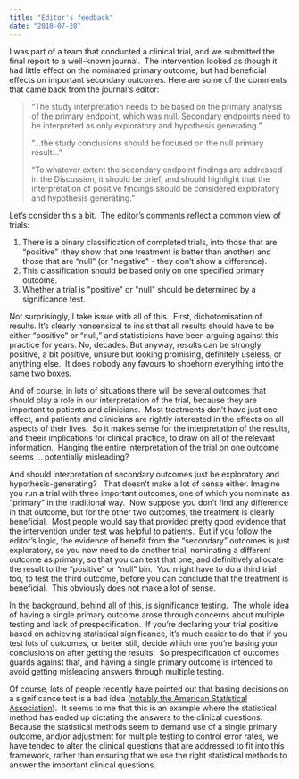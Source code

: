 ```yaml
---
title: "Editor's feedback"
date: "2018-07-28"
---
```


I was part of a team that conducted a clinical trial, and we submitted the final report to a well-known journal.  The intervention looked as though it had little effect on the nominated primary outcome, but had beneficial effects on important secondary outcomes. Here are some of the comments that came back from the journal's editor:

> “The study interpretation needs to be based on the primary analysis of the primary endpoint, which was null. Secondary endpoints need to be interpreted as only exploratory and hypothesis generating.”
> 
> “…the study conclusions should be focused on the null primary result…”
> 
> “To whatever extent the secondary endpoint findings are addressed in the Discussion, it should be brief, and should highlight that the interpretation of positive findings should be considered exploratory and hypothesis generating.”

Let’s consider this a bit.  The editor’s comments reflect a common view of trials:

1. There is a binary classification of completed trials, into those that are “positive” (they show that one treatment is better than another) and those that are “null” (or "negative" - they don’t show a difference).
2. This classification should be based only on one specified primary outcome.
3. Whether a trial is "positive" or "null" should be determined by a significance test.

Not surprisingly, I take issue with all of this.  First, dichotomisation of results. It’s clearly nonsensical to insist that all results should have to be either “positive” or “null,” and statisticians have been arguing against this practice for years. No, decades. But anyway, results can be strongly positive, a bit positive, unsure but looking promising, definitely useless, or anything else.  It does nobody any favours to shoehorn everything into the same two boxes.

And of course, in lots of situations there will be several outcomes that should play a role in our interpretation of the trial, because they are important to patients and clinicians.  Most treatments don’t have just one effect, and patients and clinicians are rightly interested in the effects on all aspects of their lives.  So it makes sense for the interpretation of the results, and theeir implications for clinical practice, to draw on all of the relevant information.  Hanging the entire interpretation of the trial on one outcome seems … potentially misleading?

And should interpretation of secondary outcomes just be exploratory and hypothesis-generating?   That doesn’t make a lot of sense either. Imagine you run a trial with three important outcomes, one of which you nominate as “primary” in the traditional way.  Now suppose you don’t find any difference in that outcome, but for the other two outcomes, the treatment is clearly beneficial.  Most people would say that provided pretty good evidence that the intervention under test was helpful to patients.  But if you follow the editor’s logic, the evidence of benefit from the “secondary” outcomes is just exploratory, so you now need to do another trial, nominating a different outcome as primary, so that you can test that one, and definitively allocate the result to the “positive” or “null” bin.  You might have to do a third trial too, to test the third outcome, before you can conclude that the treatment is beneficial.  This obviously does not make a lot of sense.

In the background, behind all of this, is significance testing.  The whole idea of having a single primary outcome arose through concerns about multiple testing and lack of prespecification.  If you’re declaring your trial positive based on achieving statistical significance, it’s much easier to do that if you test lots of outcomes, or better still, decide which one you’re basing your conclusions on after getting the results.  So prespecification of outcomes guards against that, and having a single primary outcome is intended to avoid getting misleading answers through multiple testing.

Of course, lots of people recently have pointed out that basing decisions on a significance test is a bad idea ([notably the American Statistical Association](https://amstat.tandfonline.com/doi/full/10.1080/00031305.2016.1154108#.W1wkaNUzrIU)).  It seems to me that this is an example where the statistical method has ended up dictating the answers to the clinical questions.  Because the statistical methods seem to demand use of a single primary outcome, and/or adjustment for multiple testing to control error rates, we have tended to alter the clinical questions that are addressed to fit into this framework, rather than ensuring that we use the right statistical methods to answer the important clinical questions.
